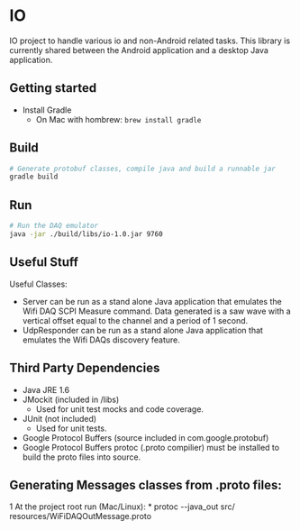 # IO
IO project to handle various io and non-Android related tasks. This library is currently shared between
the Android application and a desktop Java application.

## Getting started
  * Install Gradle
    * On Mac with hombrew: `brew install gradle`

## Build
```sh
# Generate protobuf classes, compile java and build a runnable jar
gradle build
```

## Run
```sh
# Run the DAQ emulator
java -jar ./build/libs/io-1.0.jar 9760
```

## Useful Stuff
Useful Classes:
   * Server can be run as a stand alone Java application that emulates the Wifi DAQ SCPI Measure command. Data generated is a saw wave with a vertical offset equal to the channel and a period of 1 second.
   * UdpResponder can be run as a stand alone Java application that emulates the Wifi DAQs discovery feature.

## Third Party Dependencies
   * Java JRE 1.6
   * JMockit (included in /libs)
      * Used for unit test mocks and code coverage.
   * JUnit   (not included)
      * Used for unit tests.
   * Google Protocol Buffers (source included in com.google.protobuf)
   * Google Protocol Buffers protoc (.proto compilier) must be installed to build the proto files into source.

## Generating Messages classes from .proto files:
   1 At the project root run (Mac/Linux):
      * protoc --java_out src/ resources/WiFiDAQOutMessage.proto
